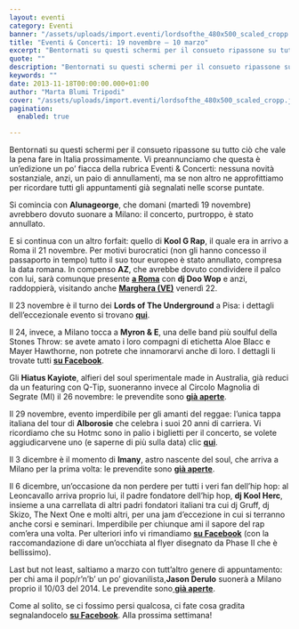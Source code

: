 ```yaml
---
layout: eventi
category: Eventi
banner: "/assets/uploads/import.eventi/lordsofthe_480x500_scaled_cropp.jpg"
title: "Eventi & Concerti: 19 novembre – 10 marzo"
excerpt: "Bentornati su questi schermi per il consueto ripassone su tutto ciò che vale la pena fare in Italia prossimamente. Vi preannunciamo che questa è un’edizione un po’ fiacca della rubrica Eventi & Concerti: nessuna novità sostanziale, anzi, un paio di annullamenti, ma se non altro ne approfittiamo per ricordare tutti gli appuntamenti già segnalati nelle [&hellip"
quote: ""
description: "Bentornati su questi schermi per il consueto ripassone su tutto ciò che vale la pena fare in Italia prossimamente. Vi preannunciamo che questa è un’edizione un po’ fiacca della rubrica Eventi & Concerti: nessuna novità sostanziale, anzi, un paio di annullamenti, ma se non altro ne approfittiamo per ricordare tutti gli appuntamenti già segnalati nelle [&hellip"
keywords: ""
date: 2013-11-18T00:00:00.000+01:00
author: "Marta Blumi Tripodi"
cover: "/assets/uploads/import.eventi/lordsofthe_480x500_scaled_cropp.jpg"
pagination:
  enabled: true

---
```


[](https://hotmc.com/eventi-concerti-19-novembre-10-marzo/lordsofthe%5F480x500%5Fscaled%5Fcropp/)

Bentornati su questi schermi per il consueto ripassone su tutto ciò che vale la pena fare in Italia prossimamente. Vi preannunciamo che questa è un’edizione un po’ fiacca della rubrica Eventi & Concerti: nessuna novità sostanziale, anzi, un paio di annullamenti, ma se non altro ne approfittiamo per ricordare tutti gli appuntamenti già segnalati nelle scorse puntate.

Si comincia con **Alunageorge**, che domani (martedì 19 novembre) avrebbero dovuto suonare a Milano: il concerto, purtroppo, è stato annullato.

E si continua con un altro forfait: quello di **Kool G Rap**, il quale era in arrivo a Roma il 21 novembre. Per motivi burocratici (non gli hanno concesso il passaporto in tempo) tutto il suo tour europeo è stato annullato, compresa la data romana. In compenso **AZ**, che avrebbe dovuto condividere il palco con lui, sarà comunque presente [**a Roma**](https://www.facebook.com/events/196514243865253/?ref=22 "https://www.facebook.com/events/196514243865253/?ref=22") con **dj Doo Wop** e anzi, raddoppierà, visitando anche [**Marghera (VE)**](https://www.facebook.com/events/179776495555983/?source=1 "https://www.facebook.com/events/179776495555983/?source=1") venerdì 22.

Il 23 novembre è il turno dei **Lords of The Underground** a Pisa: i dettagli dell’eccezionale evento si trovano [**qui**](https://www.facebook.com/events/599384660120289 "https://www.facebook.com/events/599384660120289").

Il 24, invece, a Milano tocca a **Myron & E**, una delle band più soulful della Stones Throw: se avete amato i loro compagni di etichetta Aloe Blacc e Mayer Hawthorne, non potrete che innamorarvi anche di loro. I dettagli li trovate tutti [**su Facebook**](https://www.facebook.com/events/1391269607772440 "https://www.facebook.com/events/1391269607772440").

Gli **Hiatus Kayiote**, alfieri del soul sperimentale made in Australia, già reduci da un featuring con Q-Tip, suoneranno invece al Circolo Magnolia di Segrate (MI) il 26 novembre: le prevendite sono [**già aperte**](http://www.ticketone.it/hiatus-kaiyote-biglietti.html?affiliate=ITT&doc=artistPages/tickets&fun=artist&action=tickets&kuid=483339 "http://www.ticketone.it/hiatus-kaiyote-biglietti.html?affiliate=ITT&doc=artistPages/tickets&fun=artist&action=tickets&kuid=483339").

Il 29 novembre, evento imperdibile per gli amanti del reggae: l’unica tappa italiana del tour di **Alborosie** che celebra i suoi 20 anni di carriera. Vi ricordiamo che su Hotmc sono in palio i biglietti per il concerto, se volete aggiudicarvene uno (e saperne di più sulla data) clic [**qui**](https://hotmc.com/competition-alborosie-vinci-i-biglietti-per-lunica-data-italiana/ "http://hotmc.com/competition-alborosie-vinci-i-biglietti-per-lunica-data-italiana/").

Il 3 dicembre è il momento di **Imany**, astro nascente del soul, che arriva a Milano per la prima volta: le prevendite sono [**già aperte**](http://www.ticketone.it/biglietti-imany-milano.html?affiliate=ITT&doc=artistPages%2Ftickets&fun=artist&action=tickets&key=1051044%243313092 "http://www.ticketone.it/biglietti-imany-milano.html?affiliate=ITT&doc=artistPages%2Ftickets&fun=artist&action=tickets&key=1051044%243313092").

Il 6 dicembre, un’occasione da non perdere per tutti i veri fan dell’hip hop: al Leoncavallo arriva proprio lui, il padre fondatore dell’hip hop, **dj Kool Herc**, insieme a una carrellata di altri padri fondatori italiani tra cui dj Gruff, dj Skizo, The Next One e molti altri, per una jam d’eccezione in cui si terranno anche corsi e seminari. Imperdibile per chiunque ami il sapore del rap com’era una volta. Per ulteriori info vi rimandiamo [**su Facebook**](https://www.facebook.com/events/214541562057587/?fref=ts "https://www.facebook.com/events/214541562057587/?fref=ts") (con la raccomandazione di dare un’occhiata al flyer disegnato da Phase II che è bellissimo).

Last but not least, saltiamo a marzo con tutt’altro genere di appuntamento: per chi ama il pop/r’n’b’ un po’ giovanilista,**Jason Derulo** suonerà a Milano proprio il 10/03 del 2014\. Le prevendite sono[ **già aperte**](http://www.ticketone.it/biglietti-jason-derulo-milano.html?affiliate=ITT&doc=artistPages%2Ftickets&fun=artist&action=tickets&key=807597%243356276 "http://www.ticketone.it/biglietti-jason-derulo-milano.html?affiliate=ITT&doc=artistPages%2Ftickets&fun=artist&action=tickets&key=807597%243356276").

Come al solito, se ci fossimo persi qualcosa, ci fate cosa gradita segnalandocelo [**su Facebook**](https://www.facebook.com/hotmcmag "https://www.facebook.com/hotmcmag"). Alla prossima settimana!